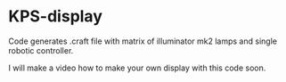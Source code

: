 # KPS-display

Code generates .craft file with matrix of illuminator mk2 lamps and single robotic controller.

I will make a video how to make your own display with this code soon.
